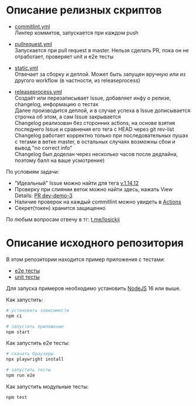 # Описание релизных скриптов

- [commitlint.yml](.github/workflows/commitlint.yml)  
Линтер коммитов, запускается при каждом push

- [pullrequest.yml](.github/workflows/pullrequest.yml)  
Запускается при pull request в master. Нельзя сделать PR, пока он не отработает, проверяет unit и e2e тесты

- [static.yml](.github/workflows/static.yml)  
Отвечает за сборку и деплой. Может быть запущен вручную или из другого workflow (в частности, из releaseprocess)

- [releaseprocess.yml](.github/workflows/releaseprocess.yml)  
Создаёт или перезаписывает Issue, добавляет инфу о релизе, changelog, информацию о тестах  
Далее производится деплой, и в случае успеха в Issue дописывается строчка об этом, а сам Issue закрывается  
Changelog реализован без сторонних actions, на основе взятия последнего Issue и сравнения его тега с HEAD через git rev-list  
Changelog работает корректно только при последовательных пушах с тегами в ветке master, в остальных случаях возможны сбои и вывод "no correct info"  
Changelog был доделан через несколько часов после дедлайна, поэтому балл на ваше усмотрение)  

По условиям задачи:
- "Идеальный" Issue можно найти для тега [v.1.14.12](https://github.com/eugene-elk/unit-demo-cra/issues/44)
- Проверку при слиянии веток можно найти здесь, нажать View Details: [PR dev-demo-3](https://github.com/eugene-elk/unit-demo-cra/pull/46)
- Наличие проверок на каждый commitlint можно увидеть в [Actions](https://github.com/eugene-elk/unit-demo-cra/actions)
- Секрет(токен) хранится защищенно

По любым вопросам отвечу в тг: [t.me/losickij](t.me/losickij)


# Описание исходного репозитория
В этом репозитории находится пример приложения с тестами:

- [e2e тесты](e2e/example.spec.ts)
- [unit тесты](src/example.test.tsx)

Для запуска примеров необходимо установить [NodeJS](https://nodejs.org/en/download/) 16 или выше.

Как запустить:

```sh
# установить зависимости
npm ci

# запустить приложение
npm start
```

Как запустить e2e тесты:

```sh
# скачать браузеры
npx playwright install

# запустить тесты
npm run e2e
```

Как запустить модульные тесты:

```sh
npm test
```
